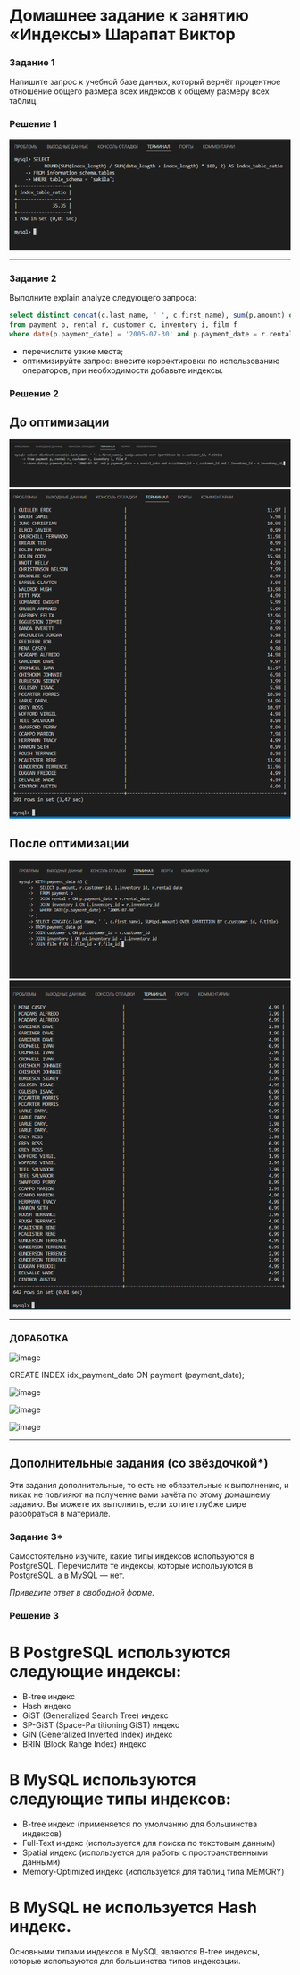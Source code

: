 # Домашнее задание к занятию «Индексы» Шарапат Виктор

### Задание 1

Напишите запрос к учебной базе данных, который вернёт процентное отношение общего размера всех индексов к общему размеру всех таблиц.

### Решение 1
![image](https://github.com/sharvik22/12-05.md/blob/main/images/1.png)

---

### Задание 2

Выполните explain analyze следующего запроса:
```sql
select distinct concat(c.last_name, ' ', c.first_name), sum(p.amount) over (partition by c.customer_id, f.title)
from payment p, rental r, customer c, inventory i, film f
where date(p.payment_date) = '2005-07-30' and p.payment_date = r.rental_date and r.customer_id = c.customer_id and i.inventory_id = r.inventory_id
```
- перечислите узкие места;
- оптимизируйте запрос: внесите корректировки по использованию операторов, при необходимости добавьте индексы.

### Решение 2

## До оптимизации 
![image](https://github.com/sharvik22/12-05.md/blob/main/images/2.png)
![image](https://github.com/sharvik22/12-05.md/blob/main/images/2-1.png)

## После оптимизации 

![image](https://github.com/sharvik22/12-05.md/blob/main/images/2-2.png)
![image](https://github.com/sharvik22/12-05.md/blob/main/images/2-3.png)

---

### ДОРАБОТКА

![image](https://github.com/sharvik22/12-05.md/assets/136818757/3e296d8e-f892-4f5f-af3b-13f4104d9472)

CREATE INDEX idx_payment_date ON payment (payment_date);

![image](https://github.com/sharvik22/12-05.md/assets/136818757/6b6f22e5-96c8-4085-990d-bcac427a9d69)

![image](https://github.com/sharvik22/12-05.md/assets/136818757/73414d54-0da0-4517-9b44-d01f6a6c1196)

![image](https://github.com/sharvik22/12-05.md/assets/136818757/ba296e3f-e90c-418f-a3d0-d684689cbb40)

---

## Дополнительные задания (со звёздочкой*)
Эти задания дополнительные, то есть не обязательные к выполнению, и никак не повлияют на получение вами зачёта по этому домашнему заданию. Вы можете их выполнить, если хотите глубже шире разобраться в материале.

### Задание 3*

Самостоятельно изучите, какие типы индексов используются в PostgreSQL. Перечислите те индексы, которые используются в PostgreSQL, а в MySQL — нет.

*Приведите ответ в свободной форме.*

### Решение 3

# В PostgreSQL используются следующие индексы:
* B-tree индекс
* Hash индекс
* GiST (Generalized Search Tree) индекс
* SP-GiST (Space-Partitioning GiST) индекс
* GIN (Generalized Inverted Index) индекс
* BRIN (Block Range Index) индекс

# В MySQL используются следующие типы индексов:
* B-tree индекс (применяется по умолчанию для большинства индексов)
* Full-Text индекс (используется для поиска по текстовым данным)
* Spatial индекс (используется для работы с пространственными данными)
* Memory-Optimized индекс (используется для таблиц типа MEMORY)

# В MySQL не используется Hash индекс.
Основными типами индексов в MySQL являются B-tree индексы, которые используются для большинства типов индексации.
